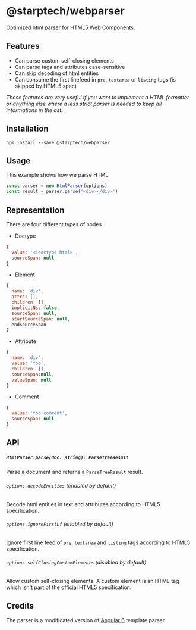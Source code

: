 # @starptech/webparser

Optimized html parser for HTML5 Web Components.

## Features

- Can parse custom self-closing elements
- Can parse tags and attributes case-sensitive
- Can skip decoding of html entities
- Can consume the first linefeed in `pre`, `textarea` or `listing` tags (is skipped by HTML5 spec)

_Those features are very useful if you want to implement a HTML formatter or anything else where a less strict parser is needed to keep all informations in the ast._

## Installation

```
npm install --save @starptech/webparser
```

## Usage

This example shows how we parse HTML

```js
const parser = new HtmlParser(options)
const result = parser.parse('<div></div>')
```

## Representation

There are four different types of nodes

- Doctype
```js
{
  value: '<!doctype html>',
  sourceSpan: null
}
```
- Element
```js
{
  name: 'div',
  attrs: [],
  children: [],
  implicitNs: false,
  sourceSpan: null,
  startSourceSpan: null,
  endSourceSpan
}
```
- Attribute
```js
{
  name: 'div',
  value: 'foo',
  children: [],
  sourceSpan:null,
  valueSpan: null
}
```
- Comment
```js
{
  value: 'foo comment',
  sourceSpan: null
}
```

## API

##### `HtmlParser.parse(doc: string): ParseTreeResult`

Parse a document and returns a `ParseTreeResult` result.

###### `options.decodeEntities` (enabled by default)

Decode html entities in text and attributes according to HTML5 specification.

###### `options.ignoreFirstLf` (enabled by default)

Ignore first line feed of `pre`, `textarea` and `listing` tags according to HTML5 specification.

###### `options.selfClosingCustomElements` (disabled by default)

Allow custom self-closing elements. A custom element is an HTML tag which isn't part of the official HTML5 specification.

## Credits

The parser is a modificated version of [Angular 6](https://github.com/angular/angular) template parser.
